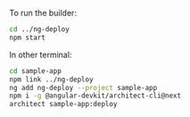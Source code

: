 To run the builder:
```sh
cd ../ng-deploy
npm start
```

In other terminal:

```sh
cd sample-app
npm link ../ng-deploy
ng add ng-deploy --project sample-app
npm i -g @angular-devkit/architect-cli@next
architect sample-app:deploy
```


